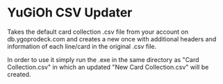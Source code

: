 # YuGiOh CSV Updater
 
Takes the default card collection .csv file from your account on db.ygoprodeck.com and creates a new once with additional headers and information of each line/card in the original .csv file.

In order to use it simply run the .exe in the same directory as "Card Collection.csv" in which an updated "New Card Collection.csv" will be created.